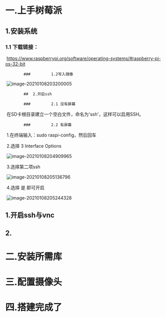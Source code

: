 # 一.上手树莓派
## 	1.安装系统

### 		1.1 下载链接：

​					https://www.raspberrypi.org/software/operating-systems/#raspberry-pi-os-32-bit

			### 		1.2写入镜像

​				     ![image-20210108203200005](C:\Users\cyl\AppData\Roaming\Typora\typora-user-images\image-20210108203200005.png)

			## 	2.开启ssh

			### 		2.1 没有屏幕

​					在SD卡根目录建立一个空白文件，命名为'ssh'，这样可以启用SSH。

			### 		2.2 有屏幕

​					1.在终端输入：sudo raspi-config，然后回车

​					2.选择 3 Interface Options

​                  ![image-20210108204909965](C:\Users\cyl\AppData\Roaming\Typora\typora-user-images\image-20210108204909965.png)        

​					3.选择第二项ssh

​                   ![image-20210108205136796](C:\Users\cyl\AppData\Roaming\Typora\typora-user-images\image-20210108205136796.png)

​					4.选择 是 即可开启

​					![image-20210108205244328](C:\Users\cyl\AppData\Roaming\Typora\typora-user-images\image-20210108205244328.png)



## 1.开启ssh与vnc

## 2.
# 二.安装所需库
# 三.配置摄像头
# 四.搭建完成了